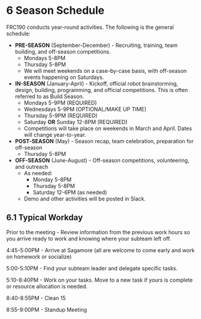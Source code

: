 # 6 Season Schedule

FRC190 conducts year-round activities.  The following is the general schedule:
* __PRE-SEASON__ (September-December) - Recruiting, training, team building, and off-season competitions.
  * Mondays 5-8PM
  * Thursday 5-8PM
  * We will meet weekends on a case-by-case basis, with off-season events happening on Saturdays.
* __IN-SEASON__ (January-April) - Kickoff, official robot brainstorming, design, building, programming, and official competitions.  This is often referred to as Build Season.
  * Mondays 5-9PM (REQUIRED)
  * Wednesdays 5-9PM (OPTIONAL/MAKE UP TIME)
  * Thursday 5-9PM (REQUIRED)
  * Saturday __OR__ Sunday 12-8PM (REQUIRED)
  * Competitions will take place on weekends in March and April.  Dates will change year-to-year. 
* __POST-SEASON__ (May) - Season recap, team celebration, preparation for off-season
  * Thursday 5-8PM
* __OFF-SEASON__ (June-August) - Off-season competitions, volunteering, and outreach
  * As needed:
    * Monday 5-8PM
    * Thursday 5-8PM
    * Saturday 12-6PM (as needed)
   * Demo and other activities will be posted in Slack.

## 6.1 Typical Workday

Prior to the meeting - Review information from the previous work hours so you arrive ready to work and knowing where your subteam left off.

4:45-5:00PM - Arrive at Sagamore (all are welcome to come early and work on homework or socialize)

5:00-5:10PM - Find your subteam leader and delegate specific tasks.

5:10-8:40PM - Work on your tasks.  Move to a new task if yours is complete or resource allocation is needed.

8:40-8:55PM - Clean 15

8:55-9:00PM - Standup Meeting
